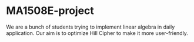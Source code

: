 # MA1508E-project
We are a bunch of students trying to implement linear algebra in daily application. Our aim is to optimize Hill Cipher to make it more user-friendly.
